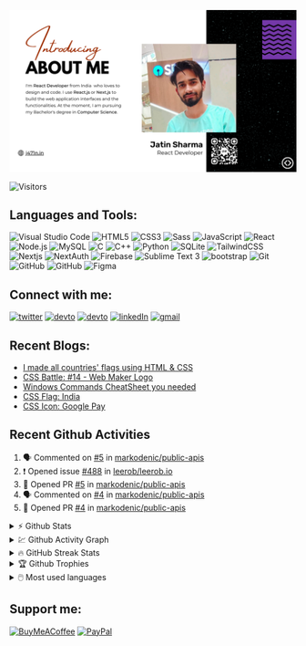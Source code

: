 ![Banner](/banner.png)



![Visitors](https://komarev.com/ghpvc/?username=j471n&label=Visitors&style=for-the-badge)
<!-- [![codechef](https://cp-logo.vercel.app/codechef/jatinsharma009)](https://www.codechef.com/users/jatinsharma009)
[![codeforces](https://cp-logo.vercel.app/codeforces/jatinsharma089659)](https://codeforces.com/profile/jatinsharma089659)
 -->

## Languages and Tools:

<p>
  <img title="Visual Studio Code" width=25px" src="https://cdn.jsdelivr.net/gh/devicons/devicon/icons/vscode/vscode-original.svg" />
  <img title="HTML5" width=25px" src="https://cdn.jsdelivr.net/gh/devicons/devicon/icons/html5/html5-original.svg" />
  <img title="CSS3" width=25px" src="https://cdn.jsdelivr.net/gh/devicons/devicon/icons/css3/css3-original.svg" />
  <img title="Sass" width=25px" src="https://cdn.jsdelivr.net/gh/devicons/devicon/icons/sass/sass-original.svg" />
  <img title="JavaScript" width=25px" src="https://cdn.jsdelivr.net/gh/devicons/devicon/icons/javascript/javascript-original.svg" />
  <img title="React" width=25px" src="https://cdn.jsdelivr.net/gh/devicons/devicon/icons/react/react-original.svg" />
  <img title="Node.js" width=25px" src="https://cdn.jsdelivr.net/gh/devicons/devicon/icons/nodejs/nodejs-original.svg" />
  <img title="MySQL" width=25px" src="https://cdn.jsdelivr.net/gh/devicons/devicon/icons/mysql/mysql-original.svg" />
  <img title="C" width=25px" src="https://cdn.jsdelivr.net/gh/devicons/devicon/icons/c/c-original.svg" />
  <img title="C++" width=25px" src="https://cdn.jsdelivr.net/gh/devicons/devicon/icons/cplusplus/cplusplus-original.svg" />
  <img title="Python" width=25px" src="https://cdn.jsdelivr.net/gh/devicons/devicon/icons/python/python-original.svg" />
  <img title="SQLite" width=25px"  src="https://cdn.jsdelivr.net/gh/devicons/devicon/icons/sqlite/sqlite-original.svg" />
  <img title="TailwindCSS" width=25px" src="https://cdn.jsdelivr.net/gh/devicons/devicon/icons/tailwindcss/tailwindcss-plain.svg" />
  <img title="Nextjs" width=25px" src="https://imgur.com/hPofQoP.png" />
  <img title="NextAuth" width=25px" src="https://next-auth.js.org/img/logo/logo-sm.png"/>
  <img title="Firebase" width=25px" src="https://i.imgur.com/ySmf4g5.png" />
  <img title="Sublime Text 3" width=25px" src="https://pbs.twimg.com/media/DJnkUqqVoAAFGQO.png" />                                       
  <img title="bootstrap" width=25px" src="https://img.icons8.com/color/48/000000/bootstrap.png"/>                    
  <img title="Git" width=25px" src="https://cdn.jsdelivr.net/gh/devicons/devicon/icons/git/git-original.svg" />
  <img title="GitHub" width=25px" src="https://user-images.githubusercontent.com/3369400/139448065-39a229ba-4b06-434b-bc67-616e2ed80c8f.png#gh-light-mode-only" />
  <img title="GitHub" width=25px" src="https://user-images.githubusercontent.com/3369400/139447912-e0f43f33-6d9f-45f8-be46-2df5bbc91289.png#gh-dark-mode-only" /> 
  <img title="Figma" width=25px" src="https://cdn.jsdelivr.net/gh/devicons/devicon/icons/figma/figma-original.svg" />       
</p>


## Connect with me:

[![twitter](https://img.shields.io/badge/Twitter-1DA1F2?style=for-the-badge&logo=twitter&logoColor=white)](https://twitter.com/j471n_)
[![devto](https://img.shields.io/badge/dev.to-0A0A0A?style=for-the-badge&logo=devdotto&logoColor=white)](https://dev.to/j471n#gh-light-mode-only)
[![devto](https://img.shields.io/badge/dev.to-ffffff?style=for-the-badge&logo=devdotto&logoColor=black)](https://dev.to/j471n#gh-dark-mode-only)
[![linkedIn](https://img.shields.io/badge/LinkedIn-0077B5?style=for-the-badge&logo=linkedin&logoColor=white)](https://www.linkedin.com/in/j471n/)
[![gmail](https://img.shields.io/badge/Gmail-D14836?style=for-the-badge&logo=gmail&logoColor=white)](mailto:jatinsharma089659@gmail.com)


## Recent Blogs:
<!-- Dev.to:START -->
- [I made all countries&#39; flags using HTML &amp; CSS](https://dev.to/j471n/i-made-all-countries-flags-using-html-css-4cnc)
- [CSS Battle: #14 - Web Maker Logo](https://dev.to/j471n/css-battle-14-web-maker-logo-2b1a)
- [Windows Commands CheatSheet you needed](https://dev.to/j471n/windows-commands-cheatsheet-you-needed-4191)
- [CSS Flag: India](https://dev.to/j471n/css-flag-india-1bg3)
- [CSS Icon: Google Pay](https://dev.to/j471n/css-icon-google-pay-ni5)
<!-- Dev.to:END -->

## Recent Github Activities
<!--START_SECTION:activity-->
1. 🗣 Commented on [#5](https://github.com/markodenic/public-apis/issues/5) in [markodenic/public-apis](https://github.com/markodenic/public-apis)
2. ❗️ Opened issue [#488](https://github.com/leerob/leerob.io/issues/488) in [leerob/leerob.io](https://github.com/leerob/leerob.io)
3. 💪 Opened PR [#5](https://github.com/markodenic/public-apis/pull/5) in [markodenic/public-apis](https://github.com/markodenic/public-apis)
4. 🗣 Commented on [#4](https://github.com/markodenic/public-apis/issues/4) in [markodenic/public-apis](https://github.com/markodenic/public-apis)
5. 💪 Opened PR [#4](https://github.com/markodenic/public-apis/pull/4) in [markodenic/public-apis](https://github.com/markodenic/public-apis)
<!--END_SECTION:activity-->

<details>
  <summary>⚡ Github Stats</summary>
  <br>
  <img src="https://github-readme-stats.vercel.app/api?username=j471n&show_icons=true&theme=dark&hide_border=true" alt="Jatin's Github Stats" />
</details>

<details>
  <summary>💹 Github Activity Graph</summary>
  <br>
  <img src="https://activity-graph.herokuapp.com/graph?username=j471n&theme=react-dark" alt="Oops, something went wrong with Activity Graph" />
</details>

<details>
  <summary>🔥 GitHub Streak Stats</summary>
  <br>
  <img src="http://github-readme-streak-stats.herokuapp.com?user=j471n&theme=dark&hide_border=true&date_format=M%20j%5B%2C%20Y%5D" alt="GitHub Streak Stats" />
</details>

<details>
  <summary>🏆 Github Trophies</summary>
  <br>
  <img src="https://github-profile-trophy.vercel.app/?username=j471n&theme=nord" alt="Jatin's Github Activity Graph" />
</details>

<details>
  <summary>🖱️ Most used languages</summary>
  <br>
  <img src="https://github-readme-stats.vercel.app/api/top-langs?username=j471n&show_icons=true&locale=en&layout=compact&theme=dark" alt="Jatin's Github Activity Graph" />
</details>

<!-- <br> -->

<!-- ![Jokes Card](https://readme-jokes.vercel.app/api) -->

## Support me:

[![BuyMeACoffee](https://img.shields.io/badge/Buy%20Me%20a%20Coffee-ffdd00?style=for-the-badge&logo=buy-me-a-coffee&logoColor=black)](https://www.buymeacoffee.com/j471n)
[![PayPal](https://img.shields.io/badge/PayPal-00457C?style=for-the-badge&logo=paypal&logoColor=white)](https://www.paypal.com/paypalme/j47in)


